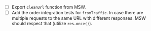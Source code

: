 - [ ] Export `cleanUrl` function from MSW.
- [ ] Add the order integration tests for `fromTraffic`. In case there are multiple requests to the same URL with different responses. MSW should respect that (utilize `res.once()`).
